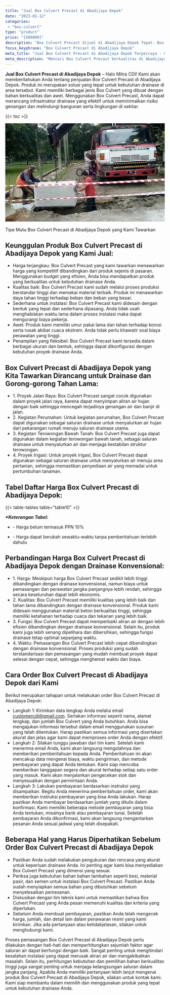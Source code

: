 ```yaml
---
title: "Jual Box Culvert Precast di Abadijaya Depok"
date: "2023-01-12"
categories:
 - "box-culvert"
type: "product"
price: "[600000]"
description: "Box Culvert Precast dijual di Abadijaya Depok Tepat. Box Culvert Precast ini menjadi solusi utama dalam proyek pembangunan sebagai saluran drainase yang handal dan berkualitas tinggi. Hubungi kami untuk konsultasi mendalam."
focus_keyphrase: "Box Culvert Precast di Abadijaya Depok"
meta_title: "Jual Box Culvert Precast di Abadijaya Depok Terpercaya - CDI"
meta_description: "Mencari Box Culvert Precast berkualitas di Abadijaya Depok? Layanan profesional kami siap membantu dengan solusi terbaik. Klik untuk penawaran istimewa."
---
```


**Jual Box Culvert Precast di Abadijaya Depok** – Halo Mitra CDI! Kami akan memberitahukan Anda tentang penjualan Box Culvert Precast di Abadijaya Depok. Produk ini merupakan solusi yang tepat untuk kebutuhan drainase di area tersebut. Kami memiliki berbagai jenis Box Culvert yang dibuat dengan bahan berkualitas dan awet. Menggunakan Box Culvert Precast, Anda dapat merancang infrastruktur drainase yang efektif untuk meminimalkan risiko genangan dan melindungi bangunan serta lingkungan di sekitar.

{{< toc >}}

![Jual Box Culvert Precast di Abadijaya Depok](/images/box-culvert/box-culvert-10.jpg)

Tipe Mutu Box Culvert Precast di Abadijaya Depok yang Kami Tawarkan 

## Keunggulan Produk Box Culvert Precast di Abadijaya Depok yang Kami Jual:

*   Harga terjangkau: Box Culvert Precast yang kami tawarkan menawarkan harga yang kompetitif dibandingkan dari produk sejenis di pasaran. Menggunakan budget yang efisien, Anda bisa mendapatkan produk yang berkualitas untuk kebutuhan drainase Anda.
*   Kualitas baik: Box Culvert Precast kami sudah melalui proses produksi berstandar tinggi dan memakai material terbaik. Produk ini menawarkan daya tahan tinggi terhadap beban dan beban yang besar.
*   Sederhana untuk instalasi: Box Culvert Precast kami didesain dengan bentuk yang tepat dan sederhana dipasang. Anda tidak usah menghabiskan waktu lama dalam proses instalasi maka dapat mengurangi biaya pekerja.
*   Awet: Produk kami memiliki umur pakai lama dan tahan terhadap korosi serta rusak akibat cuaca ekstrem. Anda tidak perlu khawatir soal biaya perawatan yang tinggi.
*   Penampilan yang fleksibel: Box Culvert Precast kami tersedia dalam berbagai ukuran dan bentuk, sehingga dapat dikonfigurasi dengan kebutuhan proyek drainase Anda.

## Box Culvert Precast di Abadijaya Depok yang Kita Tawarkan Dirancang untuk Drainase dan Gorong-gorong Tahan Lama:

*   1\. Proyek Jalan Raya: Box Culvert Precast sangat cocok digunakan dalam proyek jalan raya, karena dapat menyimpan aliran air hujan dengan baik sehingga mencegah terjadinya genangan air dan banjir di jalan.
*   2\. Kegiatan Perumahan: Untuk kegiatan perumahan, Box Culvert Precast dapat digunakan sebagai saluran drainase untuk menyalurkan air hujan dari pekarangan rumah menuju saluran drainase utama.
*   3\. Kegiatan Terowongan Bawah Tanah: Box Culvert Precast juga dapat digunakan dalam kegiatan terowongan bawah tanah, sebagai saluran drainase untuk menyalurkan air dan menjaga kestabilan struktur terowongan.
*   4\. Proyek Irigasi: Untuk proyek irigasi, Box Culvert Precast dapat digunakan sebagai saluran drainase untuk menyalurkan air menuju area pertanian, sehingga memastikan penyediaan air yang memadai untuk pertumbuhan tanaman.

## Tabel Daftar Harga Box Culvert Precast di Abadijaya Depok:

{{< table-tables table="table10" >}}

**_\*Keterangan Tabel:_**

*   \- Harga belum termasuk PPN 10%

*   \- Harga dapat berubah sewaktu-waktu tanpa pemberitahuan terlebih dahulu

## Perbandingan Harga Box Culvert Precast di Abadijaya Depok dengan Drainase Konvensional:

*   1\. Harga: Meskipun harga Box Culvert Precast sedikit lebih tinggi dibandingkan dengan drainase konvensional, namun biaya untuk pemasangan dan perawatan jangka panjangnya lebih rendah, sehingga secara keseluruhan dapat lebih ekonomis.
*   2\. Kualitas: Box Culvert Precast memiliki kualitas yang lebih baik dan tahan lama dibandingkan dengan drainase konvensional. Produk kami didesain menggunakan material beton berkualitas tinggi, sehingga memiliki ketahanan terhadap cuaca dan tekanan yang lebih baik.
*   3\. Fungsi: Box Culvert Precast dapat memperbaiki aliran air dengan lebih efisien dibandingkan dengan drainase konvensional. Selain itu, produk kami juga lebih senang dipelihara dan dibersihkan, sehingga fungsi drainase tetap optimal sepanjang waktu.
*   4\. Waktu: Pemasangan Box Culvert Precast lebih cepat dibandingkan dengan drainase konvensional. Proses produksi yang sudah terstandarisasi dan pemasangan yang mudah membuat proyek dapat selesai dengan cepat, sehingga menghemat waktu dan biaya.

## Cara Order Box Culvert Precast di Abadijaya Depok dari Kami

Berikut merupakan tahapan untuk melakukan order Box Culvert Precast di Abadijaya Depok:

*   Langkah 1: Kirimkan data lengkap Anda melalui email customercdi@gmail.com. Sertakan informasi seperti nama, alamat lengkap, dan jumlah Box Culvert yang Anda butuhkan.
Anda bisa mengajukan informasi tersebut dalam email menggunakan susunan yang telah ditentukan. Harap pastikan semua informasi yang disertakan akurat dan jelas agar kami dapat memproses order Anda dengan efektif.
*   Langkah 2: Silakan tunggu jawaban dari tim kami. Setelah kami menerima email Anda, kami akan langsung mengolahnya dan memberikan pemberitahuan kepada Anda. Pemberitahuan ini akan mencakup data mengenai biaya, waktu pengiriman, dan metode pembayaran yang dapat Anda tentukan.
Kami siap mencoba memberikan tanggapan segera dan akurat terhadap setiap satu order yang masuk. Kami akan menjalankan pengecekan stok dan menyesuaikan dengan permintaan Anda.
*   Langkah 3: Lakukan pembayaran berdasarkan instruksi yang disampaikan. Begitu Anda menerima pemberitahuan order, kami akan memberikan instruksi pembayaran yang bisa Anda lakukan. Harap pastikan Anda membayar berdasarkan jumlah yang ditulis dalam konfirmasi.
Kami memiliki beberapa metode pembayaran yang bisa Anda tentukan, misalnya bank atau pembayaran tunai. Setelah pembayaran Anda dikonfirmasi, kami akan langsung mengantarkan pesanan Anda sesuai jadwal yang telah disepakati.

## Beberapa Hal yang Harus Diperhatikan Sebelum Order Box Culvert Precast di Abadijaya Depok

*   Pastikan Anda sudah melakukan pengukuran dan rencana yang akurat untuk keperluan drainase Anda. Ini penting agar kami bisa menyediakan Box Culvert Precast yang dimensi yang sesuai.
*   Periksa juga kebutuhan bahan bahan tambahan seperti besi, material pasir, dan semen untuk instalasi Box Culvert Precast. Pastikan Anda sudah menyiapkan semua bahan yang dibutuhkan sebelum menyelesaikan pemesanan.
*   Diskusikan dengan tim teknis kami untuk memastikan bahwa Box Culvert Precast yang Anda pesan memenuhi kualitas dan kriteria yang diperlukan.
*   Sebelum Anda membuat pembayaran, pastikan Anda telah mengecek harga, jumlah, dan detail lain dalam penawaran resmi yang kami kirimkan. Jika ada pertanyaan atau ketidakjelasan, silakan untuk menghubungi kami.

Proses pemasangan Box Culvert Precast di Abadijaya Depok perlu dilakukan dengan hati-hati dan memperhitungkan sejumlah faktor agar saluran air dapat berfungsi dengan baik. Sangat penting untuk menghindari kesalahan instalasi yang dapat merusak aliran air dan mengakibatkan masalah. Selain itu, perhitungan kebutuhan dan pemilihan bahan berkualitas tinggi juga sangat penting untuk menjaga kelangsungan saluran dalam jangka panjang. Apabila Anda memiliki pertanyaan lebih lanjut mengenai produk Box Culvert Precast di Abadijaya Depok, silakan untuk kontak kami. Kami siap membantu dalam memilih dan menggunakan produk yang tepat untuk kebutuhan drainase Anda.